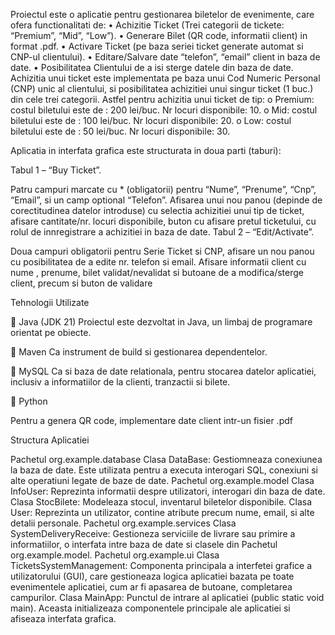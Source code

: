 Proiectul este o aplicatie pentru gestionarea biletelor de evenimente, care ofera functionalitati de:
•	Achizitie Ticket (Trei categorii de tickete: “Premium”, “Mid”, “Low”).
•	Generare Bilet (QR code, informatii client) in format .pdf.
•	Activare Ticket (pe baza seriei ticket generate automat si CNP-ul clientului).
•	Editare/Salvare date “telefon”, “email” client in baza de date.
•	Posibilitatea Clientului de a isi sterge datele din baza de date.
Achizitia unui ticket este implementata pe baza unui Cod Numeric Personal (CNP) unic al clientului, si posibilitatea achizitiei unui singur ticket (1 buc.) din cele trei categorii.
Astfel pentru achizitia unui ticket de tip:
o	Premium: costul biletului este de : 200 lei/buc. Nr locuri disponibile: 10.
o	Mid: costul biletului este de : 100 lei/buc. Nr locuri disponibile: 20.
o	Low: costul biletului este de : 50 lei/buc. Nr locuri disponibile: 30.

Aplicatia in interfata grafica este structurata in doua parti (taburi):


Tabul 1 – “Buy Ticket”.


Patru campuri marcate cu * (obligatorii) pentru “Nume”, “Prenume”, “Cnp”, “Email”, si un camp optional “Telefon”. Afisarea unui nou panou (depinde de corectitudinea datelor introduse) cu selectia achizitiei unui tip de ticket, afisare cantitate/nr. locuri disponibile, buton cu afisare pretul ticketului, cu rolul de innregistrare a achizitiei in baza de date.
Tabul 2 – “Edit/Activate”.

Doua campuri obligatorii pentru Serie Ticket si CNP, afisare un nou panou cu posibilitatea de a edite nr. telefon si email. Afisare informatii client cu nume , prenume, bilet validat/nevalidat si butoane de a modifica/sterge client, precum si buton de validare

Tehnologii Utilizate


	Java (JDK 21)
Proiectul este dezvoltat in Java, un limbaj de programare orientat pe obiecte.

	Maven
Ca instrument de build si gestionarea dependentelor.

	MySQL
Ca si baza de date relationala, pentru stocarea datelor aplicatiei, inclusiv a informatiilor de la clienti, tranzactii si bilete.

	Python

Pentru a genera QR code, implementare date client intr-un fisier .pdf

Structura Aplicatiei

 Pachetul org.example.database
Clasa DataBase: Gestiomneaza conexiunea la baza de date. Este utilizata pentru a executa interogari SQL, conexiuni si alte operatiuni legate de baze de date.
Pachetul org.example.model
Clasa InfoUser: Reprezinta informatii despre utilizatori, interogari din baza de date.
Clasa StocBilete: Modeleaza stocul, inventarul biletelor disponibile.
Clasa User: Reprezinta un utilizator, contine atribute precum nume, email, si alte detalii personale.
Pachetul org.example.services
Clasa SystemDeliveryReceive: Gestioneza serviciile de livrare sau primire a informatiilor, o interfata intre baza de date si clasele din Pachetul org.example.model.
Pachetul org.example.ui
Clasa TicketsSystemManagement: Componenta principala a interfetei grafice a utilizatorului (GUI), care gestioneaza logica aplicatiei bazata pe toate evenimentele aplicatiei, cum ar fi apasarea de butoane, completarea campurilor.
Clasa MainApp: Punctul de intrare al aplicatiei (public static void main). Aceasta initializeaza componentele principale ale aplicatiei si afiseaza interfata grafica.

